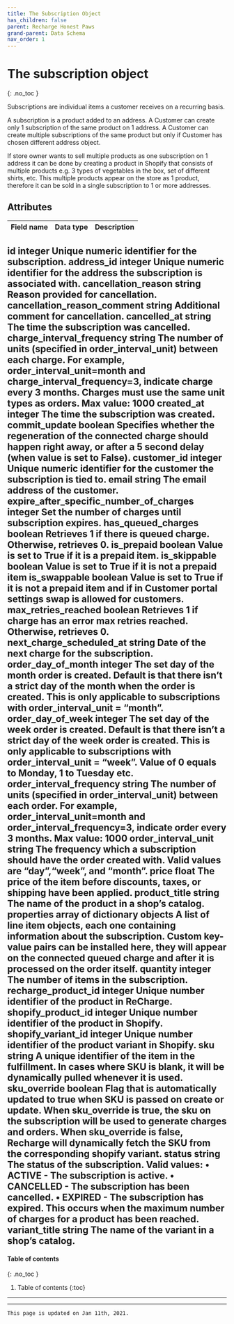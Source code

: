 ```yaml
---
title: The Subscription Object
has_children: false
parent: Recharge Honest Paws
grand-parent: Data Schema
nav_order: 1
---
```

# The subscription object
{: .no_toc }

Subscriptions are individual items a customer receives on a recurring basis.

A subscription is a product added to an address. A Customer can create only 1 subscription of the same product on 1 address. A Customer can create multiple subscriptions of the same product but only if Customer has chosen different address object.

If store owner wants to sell multiple products as one subscription on 1 address it can be done by creating a product in Shopify that consists of multiple products e.g. 3 types of vegetables in the box, set of different shirts, etc. This multiple products appear on the store as 1 product, therefore it can be sold in a single subscription to 1 or more addresses.

## Attributes
|Field name |Data type |Description |
|:----------|:---------|:-----------| 
id integer
Unique numeric identifier for the subscription.
address_id integer
Unique numeric identifier for the address the subscription is associated with.
cancellation_reason string
Reason provided for cancellation.
cancellation_reason_comment string
Additional comment for cancellation.
cancelled_at string
The time the subscription was cancelled.
charge_interval_frequency string
The number of units (specified in order_interval_unit) between each charge. For example, order_interval_unit=month and charge_interval_frequency=3, indicate charge every 3 months. Charges must use the same unit types as orders. Max value: 1000
created_at integer
The time the subscription was created.
commit_update boolean
Specifies whether the regeneration of the connected charge should happen right away, or after a 5 second delay (when value is set to False).
customer_id integer
Unique numeric identifier for the customer the subscription is tied to.
email string
The email address of the customer.
expire_after_specific_number_of_charges integer
Set the number of charges until subscription expires.
has_queued_charges boolean
Retrieves 1 if there is queued charge. Otherwise, retrieves 0.
is_prepaid boolean
Value is set to True if it is a prepaid item.
is_skippable boolean
Value is set to True if it is not a prepaid item
is_swappable boolean
Value is set to True if it is not a prepaid item and if in Customer portal settings swap is allowed for customers.
max_retries_reached boolean
Retrieves 1 if charge has an error max retries reached. Otherwise, retrieves 0.
next_charge_scheduled_at string
Date of the next charge for the subscription.
order_day_of_month integer
The set day of the month order is created. Default is that there isn’t a strict day of the month when the order is created. This is only applicable to subscriptions with order_interval_unit = “month”.
order_day_of_week integer
The set day of the week order is created. Default is that there isn’t a strict day of the week order is created. This is only applicable to subscriptions with order_interval_unit = “week”. Value of 0 equals to Monday, 1 to Tuesday etc.
order_interval_frequency string
The number of units (specified in order_interval_unit) between each order. For example, order_interval_unit=month and order_interval_frequency=3, indicate order every 3 months. Max value: 1000
order_interval_unit string
The frequency which a subscription should have the order created with. Valid values are “day”,“week”, and “month”.
price float
The price of the item before discounts, taxes, or shipping have been applied.
product_title string
The name of the product in a shop’s catalog.
properties array of dictionary objects
A list of line item objects, each one containing information about the subscription. Custom key-value pairs can be installed here, they will appear on the connected queued charge and after it is processed on the order itself.
quantity integer
The number of items in the subscription.
recharge_product_id integer
Unique number identifier of the product in ReCharge.
shopify_product_id integer
Unique number identifier of the product in Shopify.
shopify_variant_id integer
Unique number identifier of the product variant in Shopify.
sku string
A unique identifier of the item in the fulfillment. In cases where SKU is blank, it will be dynamically pulled whenever it is used.
sku_override boolean
Flag that is automatically updated to true when SKU is passed on create or update. When sku_override is true, the sku on the subscription will be used to generate charges and orders. When sku_override is false, Recharge will dynamically fetch the SKU from the corresponding shopify variant.
status string
The status of the subscription. Valid values:
• ACTIVE - The subscription is active.
• CANCELLED - The subscription has been cancelled.
• EXPIRED - The subscription has expired. This occurs when the maximum number of charges for a product has been reached.
variant_title string
The name of the variant in a shop’s catalog.
---

#### Table of contents
{: .no_toc }

1. Table of contents
{:toc}

---



---
```
This page is updated on Jan 11th, 2021.
```
